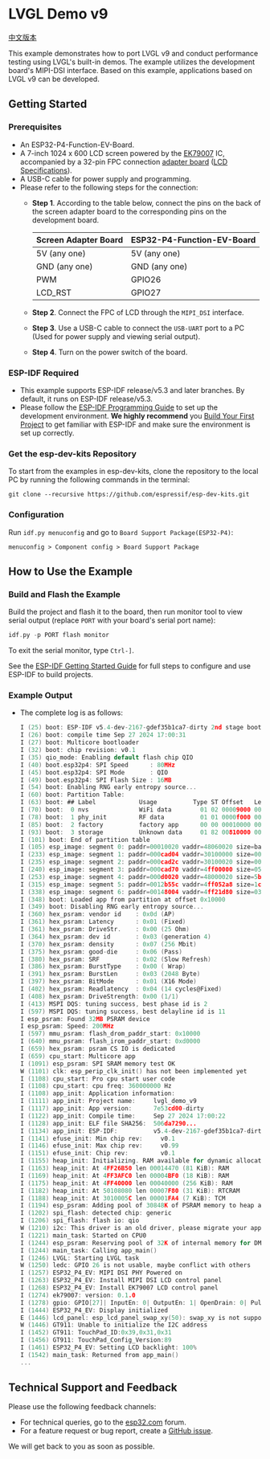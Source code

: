 # LVGL Demo v9

[中文版本](./README_CN.md)

This example demonstrates how to port LVGL v9 and conduct performance testing using LVGL's built-in demos. The example utilizes the development board's MIPI-DSI interface. Based on this example, applications based on LVGL v9 can be developed.


## Getting Started


### Prerequisites

* An ESP32-P4-Function-EV-Board.
* A 7-inch 1024 x 600 LCD screen powered by the [EK79007](../../../../docs/_static/esp32-p4-function-ev-board/camera_display_datasheet/display_driver_chip_EK79007AD_datasheet.pdf) IC, accompanied by a 32-pin FPC connection [adapter board](../../../../docs/_static/esp32-p4-function-ev-board/schematics/esp32-p4-function-ev-board-lcd-subboard-schematics.pdf) ([LCD Specifications](../../../../docs/_static/esp32-p4-function-ev-board/camera_display_datasheet/display_datasheet.pdf)).
* A USB-C cable for power supply and programming.
* Please refer to the following steps for the connection:
    * **Step 1**. According to the table below, connect the pins on the back of the screen adapter board to the corresponding pins on the development board.

        | Screen Adapter Board | ESP32-P4-Function-EV-Board |
        | -------------------- | -------------------------- |
        | 5V (any one)         | 5V (any one)               |
        | GND (any one)        | GND (any one)              |
        | PWM                  | GPIO26                     |
        | LCD_RST              | GPIO27                     |

    * **Step 2**. Connect the FPC of LCD through the `MIPI_DSI` interface.
    * **Step 3**. Use a USB-C cable to connect the `USB-UART` port to a PC (Used for power supply and viewing serial output).
    * **Step 4**. Turn on the power switch of the board.


### ESP-IDF Required

- This example supports ESP-IDF release/v5.3 and later branches. By default, it runs on ESP-IDF release/v5.3.
- Please follow the [ESP-IDF Programming Guide](https://docs.espressif.com/projects/esp-idf/en/latest/esp32/get-started/index.html) to set up the development environment. **We highly recommend** you [Build Your First Project](https://docs.espressif.com/projects/esp-idf/en/latest/esp32/get-started/index.html#build-your-first-project) to get familiar with ESP-IDF and make sure the environment is set up correctly.

### Get the esp-dev-kits Repository

To start from the examples in esp-dev-kits, clone the repository to the local PC by running the following commands in the terminal:

```
git clone --recursive https://github.com/espressif/esp-dev-kits.git
```


### Configuration

Run ``idf.py menuconfig`` and go to ``Board Support Package(ESP32-P4)``:

```
menuconfig > Component config > Board Support Package
```


## How to Use the Example


### Build and Flash the Example

Build the project and flash it to the board, then run monitor tool to view serial output (replace `PORT` with your board's serial port name):

```c
idf.py -p PORT flash monitor
```

To exit the serial monitor, type ``Ctrl-]``.

See the [ESP-IDF Getting Started Guide](https://docs.espressif.com/projects/esp-idf/en/latest/get-started/index.html) for full steps to configure and use ESP-IDF to build projects.


### Example Output

- The complete log is as follows:

    ```c
    I (25) boot: ESP-IDF v5.4-dev-2167-gdef35b1ca7-dirty 2nd stage bootloader
    I (26) boot: compile time Sep 27 2024 17:00:31
    I (27) boot: Multicore bootloader
    I (32) boot: chip revision: v0.1
    I (35) qio_mode: Enabling default flash chip QIO
    I (40) boot.esp32p4: SPI Speed      : 80MHz
    I (45) boot.esp32p4: SPI Mode       : QIO
    I (49) boot.esp32p4: SPI Flash Size : 16MB
    I (54) boot: Enabling RNG early entropy source...
    I (60) boot: Partition Table:
    I (63) boot: ## Label            Usage          Type ST Offset   Length
    I (70) boot:  0 nvs              WiFi data        01 02 00009000 00006000
    I (78) boot:  1 phy_init         RF data          01 01 0000f000 00001000
    I (85) boot:  2 factory          factory app      00 00 00010000 00800000
    I (93) boot:  3 storage          Unknown data     01 82 00810000 00700000
    I (101) boot: End of partition table
    I (105) esp_image: segment 0: paddr=00010020 vaddr=48060020 size=bacdch (765148) map
    I (233) esp_image: segment 1: paddr=000cad04 vaddr=30100000 size=00020h (    32) load
    I (235) esp_image: segment 2: paddr=000cad2c vaddr=30100020 size=0003ch (    60) load
    I (240) esp_image: segment 3: paddr=000cad70 vaddr=4ff00000 size=052a8h ( 21160) load
    I (253) esp_image: segment 4: paddr=000d0020 vaddr=48000020 size=5b534h (374068) map
    I (315) esp_image: segment 5: paddr=0012b55c vaddr=4ff052a8 size=1caa0h (117408) load
    I (338) esp_image: segment 6: paddr=00148004 vaddr=4ff21d80 size=03074h ( 12404) load
    I (348) boot: Loaded app from partition at offset 0x10000
    I (349) boot: Disabling RNG early entropy source...
    I (360) hex_psram: vendor id    : 0x0d (AP)
    I (361) hex_psram: Latency      : 0x01 (Fixed)
    I (361) hex_psram: DriveStr.    : 0x00 (25 Ohm)
    I (364) hex_psram: dev id       : 0x03 (generation 4)
    I (370) hex_psram: density      : 0x07 (256 Mbit)
    I (375) hex_psram: good-die     : 0x06 (Pass)
    I (380) hex_psram: SRF          : 0x02 (Slow Refresh)
    I (386) hex_psram: BurstType    : 0x00 ( Wrap)
    I (391) hex_psram: BurstLen     : 0x03 (2048 Byte)
    I (397) hex_psram: BitMode      : 0x01 (X16 Mode)
    I (402) hex_psram: Readlatency  : 0x04 (14 cycles@Fixed)
    I (408) hex_psram: DriveStrength: 0x00 (1/1)
    I (413) MSPI DQS: tuning success, best phase id is 2
    I (597) MSPI DQS: tuning success, best delayline id is 11
    I esp_psram: Found 32MB PSRAM device
    I esp_psram: Speed: 200MHz
    I (597) mmu_psram: flash_drom_paddr_start: 0x10000
    I (640) mmu_psram: flash_irom_paddr_start: 0xd0000
    I (659) hex_psram: psram CS IO is dedicated
    I (659) cpu_start: Multicore app
    I (1091) esp_psram: SPI SRAM memory test OK
    W (1101) clk: esp_perip_clk_init() has not been implemented yet
    I (1108) cpu_start: Pro cpu start user code
    I (1108) cpu_start: cpu freq: 360000000 Hz
    I (1108) app_init: Application information:
    I (1111) app_init: Project name:     lvgl_demo_v9
    I (1117) app_init: App version:      7e53cd00-dirty
    I (1122) app_init: Compile time:     Sep 27 2024 17:00:22
    I (1128) app_init: ELF file SHA256:  506da7290...
    I (1134) app_init: ESP-IDF:          v5.4-dev-2167-gdef35b1ca7-dirty
    I (1141) efuse_init: Min chip rev:     v0.1
    I (1146) efuse_init: Max chip rev:     v0.99 
    I (1151) efuse_init: Chip rev:         v0.1
    I (1155) heap_init: Initializing. RAM available for dynamic allocation:
    I (1163) heap_init: At 4FF26B50 len 00014470 (81 KiB): RAM
    I (1169) heap_init: At 4FF3AFC0 len 00004BF0 (18 KiB): RAM
    I (1175) heap_init: At 4FF40000 len 00040000 (256 KiB): RAM
    I (1182) heap_init: At 50108080 len 00007F80 (31 KiB): RTCRAM
    I (1188) heap_init: At 3010005C len 00001FA4 (7 KiB): TCM
    I (1194) esp_psram: Adding pool of 30848K of PSRAM memory to heap allocator
    I (1202) spi_flash: detected chip: generic
    I (1206) spi_flash: flash io: qio
    W (1210) i2c: This driver is an old driver, please migrate your application code to adapt `driver/i2c_master.h`
    I (1221) main_task: Started on CPU0
    I (1244) esp_psram: Reserving pool of 32K of internal memory for DMA/internal allocations
    I (1244) main_task: Calling app_main()
    I (1246) LVGL: Starting LVGL task
    W (1250) ledc: GPIO 26 is not usable, maybe conflict with others
    I (1257) ESP32_P4_EV: MIPI DSI PHY Powered on
    I (1263) ESP32_P4_EV: Install MIPI DSI LCD control panel
    I (1268) ESP32_P4_EV: Install EK79007 LCD control panel
    I (1274) ek79007: version: 0.1.0
    I (1278) gpio: GPIO[27]| InputEn: 0| OutputEn: 1| OpenDrain: 0| Pullup: 0| Pulldown: 0| Intr:0 
    I (1444) ESP32_P4_EV: Display initialized
    E (1446) lcd_panel: esp_lcd_panel_swap_xy(50): swap_xy is not supported by this panel
    W (1446) GT911: Unable to initialize the I2C address
    I (1452) GT911: TouchPad_ID:0x39,0x31,0x31
    I (1456) GT911: TouchPad_Config_Version:89
    I (1461) ESP32_P4_EV: Setting LCD backlight: 100%
    I (1542) main_task: Returned from app_main()
    ...
    ```

## Technical Support and Feedback

Please use the following feedback channels:

- For technical queries, go to the [esp32.com](https://esp32.com/viewforum.php?f=22) forum.
- For a feature request or bug report, create a [GitHub issue](https://github.com/espressif/esp-dev-kits/issues).

We will get back to you as soon as possible.
